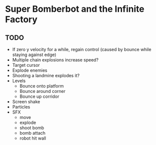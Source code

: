# Super Bomberbot and the Infinite Factory

## TODO

- If zero y velocity for a while, regain control (caused by bounce while staying against edge)
- Multiple chain explosions increase speed?
- Target cursor
- Explode enemies
- Shooting a landmine explodes it?
- Levels
	- Bounce onto platform
	- Bounce around corner
	- Bounce up corridor
- Screen shake
- Particles
- SFX
	- move
	- explode
	- shoot bomb
	- bomb attach
	- robot hit wall